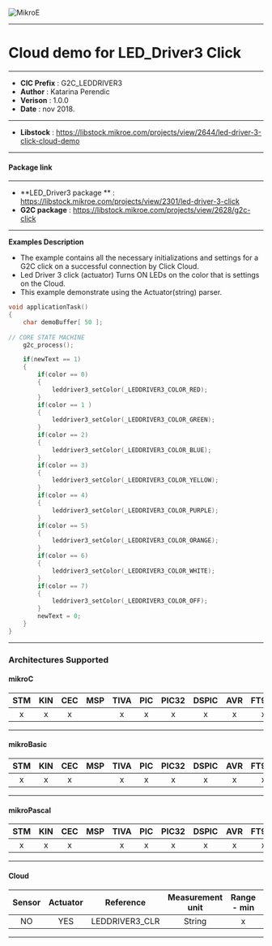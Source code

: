![MikroE](http://www.mikroe.com/img/designs/beta/logo_small.png)

---

# Cloud demo for LED_Driver3 Click

---

- **CIC Prefix**  : G2C_LEDDRIVER3
- **Author**      : Katarina Perendic
- **Verison**     : 1.0.0
- **Date**        : nov 2018.

---

- **Libstock** : https://libstock.mikroe.com/projects/view/2644/led-driver-3-click-cloud-demo

---
#### Package link
---

- **LED_Driver3 package ** : https://libstock.mikroe.com/projects/view/2301/led-driver-3-click
- **G2C package**           : https://libstock.mikroe.com/projects/view/2628/g2c-click

---

**Examples Description**

- The example contains all the necessary initializations and 
  settings for a G2C click on a successful connection by Click Cloud.
- Led Driver 3 click (actuator) Turns ON LEDs on the color that is settings on the Cloud.
- This example demonstrate using the Actuator(string) parser. 


```.c
void applicationTask()
{
    char demoBuffer[ 50 ];
    
// CORE STATE MACHINE
    g2c_process();

    if(newText == 1)
    {
        if(color == 0)
        {
            leddriver3_setColor(_LEDDRIVER3_COLOR_RED);
        }
        if(color == 1 )
        {
            leddriver3_setColor(_LEDDRIVER3_COLOR_GREEN);
        }
        if(color == 2)
        {
            leddriver3_setColor(_LEDDRIVER3_COLOR_BLUE);
        }
        if(color == 3)
        {
            leddriver3_setColor(_LEDDRIVER3_COLOR_YELLOW);
        }
        if(color == 4)
        {
            leddriver3_setColor(_LEDDRIVER3_COLOR_PURPLE);
        }
        if(color == 5)
        {
            leddriver3_setColor(_LEDDRIVER3_COLOR_ORANGE);
        }
        if(color == 6)
        {
            leddriver3_setColor(_LEDDRIVER3_COLOR_WHITE);
        }
        if(color == 7)
        {
            leddriver3_setColor(_LEDDRIVER3_COLOR_OFF);
        }
        newText = 0;
    }
}
```
---
### Architectures Supported

#### mikroC

| STM | KIN | CEC | MSP | TIVA | PIC | PIC32 | DSPIC | AVR | FT90x |
|:-:|:-:|:-:|:-:|:-:|:-:|:-:|:-:|:-:|:-:|
| x | x | x |   | x | x | x | x | x | x |
---

#### mikroBasic

| STM | KIN | CEC | MSP | TIVA | PIC | PIC32 | DSPIC | AVR | FT90x |
|:-:|:-:|:-:|:-:|:-:|:-:|:-:|:-:|:-:|:-:|
| x | x | x |   | x | x | x | x | x | x |
---

#### mikroPascal

| STM | KIN | CEC | MSP | TIVA | PIC | PIC32 | DSPIC | AVR | FT90x |
|:-:|:-:|:-:|:-:|:-:|:-:|:-:|:-:|:-:|:-:|
| x | x | x |   | x | x | x | x | x | x |
---

#### Cloud

| Sensor | Actuator | Reference | Measurement unit | Range - min  | Range - max |
|:------:|:--------:|:-----:|:-----:|:------------:|:-----------:|
| NO | YES | LEDDRIVER3_CLR | String | x | x | 

---

